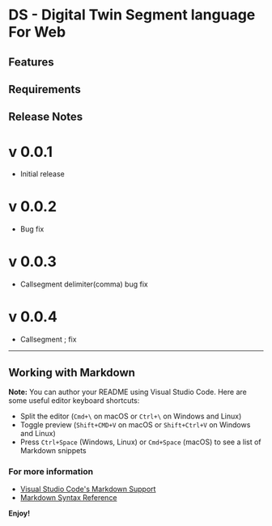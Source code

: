 # DS - Digital Twin Segment language For Web


## Features


## Requirements

## Release Notes

# v 0.0.1 
- Initial release
# v 0.0.2 
- Bug fix
# v 0.0.3 
- Callsegment delimiter(comma) bug fix

# v 0.0.4
- Callsegment ; fix

-----------------------------------------------------------------------------------------------------------

## Working with Markdown

**Note:** You can author your README using Visual Studio Code.  Here are some useful editor keyboard shortcuts:

* Split the editor (`Cmd+\` on macOS or `Ctrl+\` on Windows and Linux)
* Toggle preview (`Shift+CMD+V` on macOS or `Shift+Ctrl+V` on Windows and Linux)
* Press `Ctrl+Space` (Windows, Linux) or `Cmd+Space` (macOS) to see a list of Markdown snippets

### For more information

* [Visual Studio Code's Markdown Support](http://code.visualstudio.com/docs/languages/markdown)
* [Markdown Syntax Reference](https://help.github.com/articles/markdown-basics/)

**Enjoy!**
